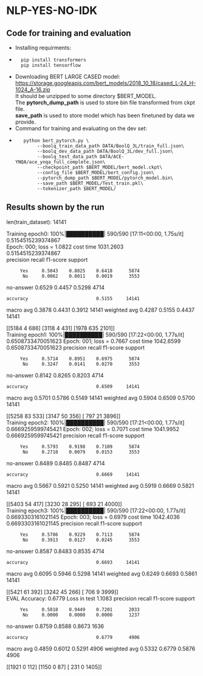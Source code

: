# NLP-YES-NO-IDK
## Code for training and evaluation

- Installing requirments:
-       pip install transformers
        pip install tensorflow
- Downloading BERT LARGE CASED model:
https://storage.googleapis.com/bert_models/2018_10_18/cased_L-24_H-1024_A-16.zip     
It should be unzipped to some directory $BERT_MODEL.      
The **pytorch_dump_path** is used to store bin file transformed from ckpt file.   
**save_path** is used to store model which has been finetuned by data we provide.  
- Command for training and evaluating on the dev set:      
-        python bert_pytorch.py \
              --boolq_train_data_path DATA/BoolQ_3L/train_full.json\
              --boolq_dev_data_path DATA/BoolQ_3L/dev_full.json\
              --boolq_test_data_path DATA/ACE-YNQA/ace_ynqa_full_complete.json\
              --checkpoint_path $BERT_MODEL/bert_model.ckpt\
              --config_file $BERT_MODEL/bert_config.json\
              --pytorch_dump_path $BERT_MODEL/pytorch_model.bin\
              --save_path $BERT_MODEL/Test_train.pkl\
              --tokenizer_path $BERT_MODEL/
              
## Results shown by the run
len(train_dataset):  14141       
      
Training epoch0: 100%|██████████| 590/590 [17:11<00:00,  1.75s/it]
0.5154515239374867     
Epoch: 000; loss = 1.0822 cost time  1031.2603      
0.5154515239374867       
              precision    recall  f1-score   support

         Yes     0.5043    0.8825    0.6418      5874
          No     0.0062    0.0011    0.0019      3553
   no-answer     0.6529    0.4457    0.5298      4714

    accuracy                         0.5155     14141
   macro avg     0.3878    0.4431    0.3912     14141
weighted avg     0.4287    0.5155    0.4437     14141      
 
 [[5184    4  686]
 [3118    4  431]
 [1978  635 2101]]            
Training epoch1: 100%|██████████| 590/590 [17:22<00:00,  1.77s/it]
0.6508733470051623
Epoch: 001; loss = 0.7667 cost time  1042.6599
0.6508733470051623
              precision    recall  f1-score   support

         Yes     0.5714    0.8951    0.6975      5874
          No     0.3247    0.0141    0.0270      3553
   no-answer     0.8142    0.8265    0.8203      4714

    accuracy                         0.6509     14141
   macro avg     0.5701    0.5786    0.5149     14141
weighted avg     0.5904    0.6509    0.5700     14141
 
 [[5258   83  533]
 [3147   50  356]
 [ 797   21 3896]]                
Training epoch2: 100%|██████████| 590/590 [17:21<00:00,  1.77s/it]
0.6669259599745421
Epoch: 002; loss = 0.7071 cost time  1041.9952
0.6669259599745421
              precision    recall  f1-score   support

         Yes     0.5793    0.9198    0.7109      5874
          No     0.2718    0.0079    0.0153      3553
   no-answer     0.8489    0.8485    0.8487      4714

    accuracy                         0.6669     14141
   macro avg     0.5667    0.5921    0.5250     14141
weighted avg     0.5919    0.6669    0.5821     14141
 
 [[5403   54  417]
 [3230   28  295]
 [ 693   21 4000]]                  
Training epoch3: 100%|██████████| 590/590 [17:22<00:00,  1.77s/it]
0.6693303161021145
Epoch: 003; loss = 0.6979 cost time  1042.4036
0.6693303161021145
              precision    recall  f1-score   support

         Yes     0.5786    0.9229    0.7113      5874
          No     0.3913    0.0127    0.0245      3553
   no-answer     0.8587    0.8483    0.8535      4714

    accuracy                         0.6693     14141
   macro avg     0.6095    0.5946    0.5298     14141
weighted avg     0.6249    0.6693    0.5861     14141
 
 [[5421   61  392]
 [3242   45  266]
 [ 706    9 3999]]                   
EVAL
Accuracy: 0.6779 Loss in test 1.1083
              precision    recall  f1-score   support

         Yes     0.5818    0.9449    0.7201      2033
          No     0.0000    0.0000    0.0000      1237
   no-answer     0.8759    0.8588    0.8673      1636

    accuracy                         0.6779      4906
   macro avg     0.4859    0.6012    0.5291      4906
weighted avg     0.5332    0.6779    0.5876      4906
 
 [[1921    0  112]
 [1150    0   87]
 [ 231    0 1405]]

              
